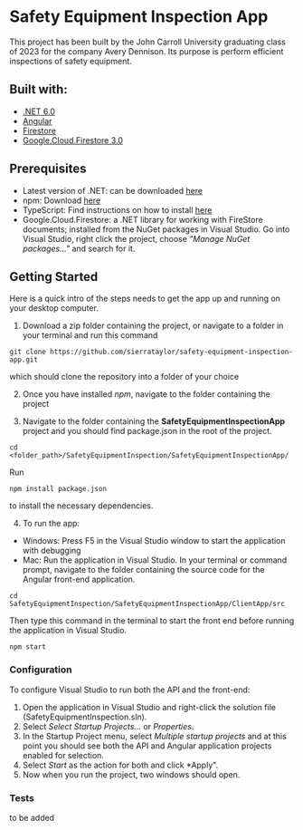 # Safety Equipment Inspection App

This project has been built by the John Carroll University graduating class of 2023 for the company Avery Dennison. Its purpose is perform efficient inspections of safety equipment.

## Built with:

- [.NET 6.0](https://dotnet.microsoft.com/en-us/download/dotnet/6.0)
- [Angular](https://angular.io/docs)
- [Firestore](https://firebase.google.com/support/releases)
- [Google.Cloud.Firestore 3.0](https://cloud.google.com/dotnet/docs/reference/Google.Cloud.Firestore/latest) 

## Prerequisites

- Latest version of .NET: can be downloaded [here](https://dotnet.microsoft.com/en-us/download)
- npm: Download [here](https://docs.npmjs.com/downloading-and-installing-node-js-and-npm) 
- TypeScript: Find instructions on how to install [here](https://www.typescriptlang.org/download)
- Google.Cloud.Firestore: a .NET library for working with FireStore documents; installed from the NuGet packages in Visual Studio. Go into Visual Studio, right click the project, choose *"Manage NuGet packages..."* and search for it.

## Getting Started

Here is a quick intro of the steps needs to get the app up and running on your desktop computer.

1. Download a zip folder containing the project, or navigate to a folder in your terminal and run this command
```
git clone https://github.com/sierrataylor/safety-equipment-inspection-app.git
```
which should clone the repository into a folder of your choice

2. Once you have installed *npm*, navigate to the folder containing the project 

3. Navigate to the folder containing the **SafetyEquipmentInspectionApp** project and you should find package.json in the root of the project. 
```
cd <folder_path>/SafetyEquipmentInspection/SafetyEquipmentInspectionApp/
```
Run 
```
npm install package.json
```
to install the necessary dependencies.
	
4. To run the app:
 - Windows: Press F5 in the Visual Studio window to start the application with debugging
 - Mac: Run the application in Visual Studio. 
 In your terminal or command prompt, navigate to the folder containing the source code for the Angular front-end application. 
 ```
 cd SafetyEquipmentInspection/SafetyEquipmentInspectionApp/ClientApp/src
 ```
 Then type this command in the terminal to start the front end before running the application in Visual Studio.
 ```
 npm start
 ```
 
 ### Configuration
To configure Visual Studio to run both the API and the front-end: 
1. Open the application in Visual Studio and right-click the solution file (SafetyEquipmentInspection.sln). 
2. Select *Select Startup Projects...* or *Properties*. 
3. In the Startup Project menu, select *Multiple startup projects* and at this point you should see both the API and Angular application projects enabled for selection. 
4. Select *Start* as the action for both and click *Apply". 
5. Now when you run the project, two windows should open.

 ### Tests
 to be added